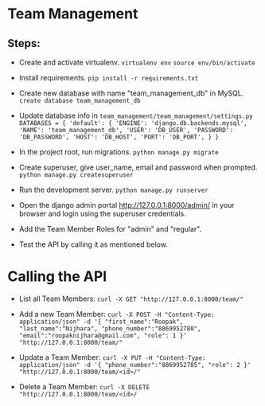 # Team Management

## Steps:

* Create and activate virtualenv.
  `virtualenv env` 
  `source env/bin/activate`

* Install requirements.
  `pip install -r requirements.txt`
 
* Create new database with name "team_management_db" in MySQL.
  `create database team_management_db`
 
* Update database info in `team_management/team_management/settings.py`
`DATABASES = {
  'default': {
    'ENGINE': 'django.db.backends.mysql',
    'NAME': 'team_management_db',
    'USER': 'DB_USER',
    'PASSWORD': 'DB_PASSWORD',
    'HOST': 'DB_HOST',
    'PORT': 'DB_PORT',
  }
}`
  
* In the project root, run migrations.
  `python manage.py migrate`
  
* Create superuser, give user_name, email and password when prompted.
  `python manage.py createsuperuser`

* Run the development server.
  `python manage.py runserver`

* Open the django admin portal http://127.0.0.1:8000/admin/ in your browser and login using the superuser credentials.

* Add the Team Member Roles for "admin" and "regular".

* Test the API by calling it as mentioned below.


# Calling the API

* List all Team Members:
  `curl -X GET "http://127.0.0.1:8000/team/"`
  
* Add a new Team Member:
  `curl -X POST -H "Content-Type: application/json" -d '{
    "first_name":"Roopak",
    "last_name":"Nijhara",
    "phone_number":"8869952780",
    "email":"roopaknijhara@gmail.com",
    "role": 1
  }' "http://127.0.0.1:8000/team/"`
  
* Update a Team Member:
  `curl -X PUT -H "Content-Type: application/json" -d '{
    "phone_number":"8869952785",
    "role": 2
  }' "http://127.0.0.1:8000/team/<id>/"`
 
* Delete a Team Member:
  `curl -X DELETE "http://127.0.0.1:8000/team/<id>/`
